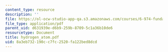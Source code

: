 ```yaml
---
content_type: resource
description: ''
file: https://ol-ocw-studio-app-qa.s3.amazonaws.com/courses/6-974-fundamentals-of-photonics-quantum-electronics-spring-2006/8a3eb732190cc7fc2520fa122bed8dcd_hydrogen_atom.pdf
file_type: application/pdf
parent_uid: d631939e-d6b9-259b-8709-5c1a36b10de6
resourcetype: Document
title: hydrogen_atom.pdf
uid: 8a3eb732-190c-c7fc-2520-fa122bed8dcd
---
```


